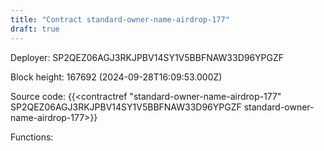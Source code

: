 ```yaml
---
title: "Contract standard-owner-name-airdrop-177"
draft: true
---
```

Deployer: SP2QEZ06AGJ3RKJPBV14SY1V5BBFNAW33D96YPGZF


 



Block height: 167692 (2024-09-28T16:09:53.000Z)

Source code: {{<contractref "standard-owner-name-airdrop-177" SP2QEZ06AGJ3RKJPBV14SY1V5BBFNAW33D96YPGZF standard-owner-name-airdrop-177>}}

Functions:


